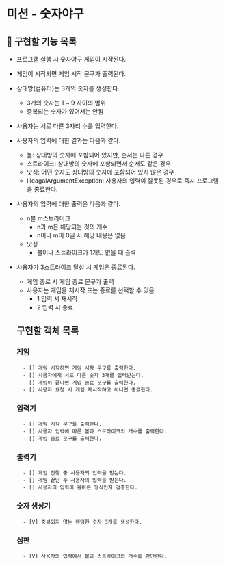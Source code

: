 # 미션 - 숫자야구

## 📃 구현할 기능 목록
- 프로그램 실행 시 숫자야구 게임이 시작된다.
- 게임이 시작되면 게임 시작 문구가 출력된다.
- 상대방(컴퓨터)는 3개의 숫자를 생성한다.
  - 3개의 숫자는 1 ~ 9 사이의 범위
  - 중복되는 숫자가 있어서는 안됨
- 사용자는 서로 다른 3자리 수를 입력한다.
- 사용자의 입력에 대한 결과는 다음과 같다.
  - 볼: 상대방의 숫자에 포함되어 있지만, 순서는 다른 경우
  - 스트라이크: 상대방의 숫자에 포함되면서 순서도 같은 경우
  - 낫싱: 어떤 숫자도 상대방의 숫자에 포함되어 있지 않은 경우
  - IlleagalArgumentException: 사용자의 입력이 잘못된 경우로 즉시 프로그램을 종료한다.
- 사용자의 입력에 대한 출력은 다음과 같다.
  - n볼 m스트라이크
    - n과 m은 해당되는 것의 개수
    - n이나 m이 0일 시 해당 내용은 없음
  - 낫싱
    - 볼이나 스트라이크가 1개도 없을 때 출력
- 사용자가 3스트라이크 달성 시 게임은 종료된다.
  - 게임 종료 시 게임 종료 문구가 출력
  - 사용자는 게임을 재시작 또는 종료를 선택할 수 있음
    - 1 입력 시 재시작
    - 2 입력 시 종료

  ## 구현할 객체 목록
    ### 게임
        - [] 게임 시작하면 게임 시작 문구를 출력한다.
        - [] 사용자에게 서로 다른 숫자 3개를 입력받는다.
        - [] 게임이 끝나면 게임 종료 문구를 출력한다.
        - [] 사용자 요쳥 시 게임 재시작하고 아니면 종료한다.
    ### 입력기
        - [] 게임 시작 문구를 출력한다.
        - [] 사용자 입력에 따른 볼과 스트라이크의 개수를 출력한다.
        - [] 게임 종료 문구를 출력한다.
    ### 출력기
        - [] 게임 진행 중 사용자의 입력을 받는다.
        - [] 게임 끝난 후 사용자의 입력을 받는다.
        - [] 사용자의 입력이 올바른 형식인지 검증한다.
    ### 숫자 생성기
        - [V] 중복되지 않는 랜덤한 숫자 3개를 생성한다.
    ### 심판
        - [V] 사용자의 입력에서 볼과 스트라이크의 개수를 판단한다.
